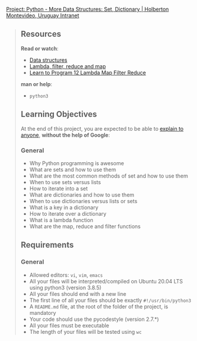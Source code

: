 [Project: Python - More Data Structures: Set, Dictionary | Holberton Montevideo, Uruguay Intranet](https://intranet.hbtn.io/projects/2121#quiz-completed)

> ## Resources
> 
> **Read or watch**:
> 
> -   [Data structures](https://intranet.hbtn.io/rltoken/K8JSw_eMWjw6EzmAL1S8bQ "Data structures")
> -   [Lambda, filter, reduce and map](https://intranet.hbtn.io/rltoken/JMc02-iMawLlxGCsnEalXA "Lambda, filter, reduce and map")
> -   [Learn to Program 12 Lambda Map Filter Reduce](https://intranet.hbtn.io/rltoken/NnWm29rFmdDcjcdRQX1tEw "Learn to Program 12 Lambda Map Filter Reduce")
> 
> **man or help**:
> 
> -   `python3`
> 
> ## Learning Objectives
> 
> At the end of this project, you are expected to be able to [explain to anyone](https://intranet.hbtn.io/rltoken/XpnbqLab-uqqsit6p5ifxA "explain to anyone"), **without the help of Google**:
> 
> ### General
> 
> -   Why Python programming is awesome
> -   What are sets and how to use them
> -   What are the most common methods of set and how to use them
> -   When to use sets versus lists
> -   How to iterate into a set
> -   What are dictionaries and how to use them
> -   When to use dictionaries versus lists or sets
> -   What is a key in a dictionary
> -   How to iterate over a dictionary
> -   What is a lambda function
> -   What are the map, reduce and filter functions
> 
> ## Requirements
> 
> ### General
> 
> -   Allowed editors: `vi`, `vim`, `emacs`
> -   All your files will be interpreted/compiled on Ubuntu 20.04 LTS using python3 (version 3.8.5)
> -   All your files should end with a new line
> -   The first line of all your files should be exactly `#!/usr/bin/python3`
> -   A `README.md` file, at the root of the folder of the project, is mandatory
> -   Your code should use the pycodestyle (version 2.7.\*)
> -   All your files must be executable
> -   The length of your files will be tested using `wc`
